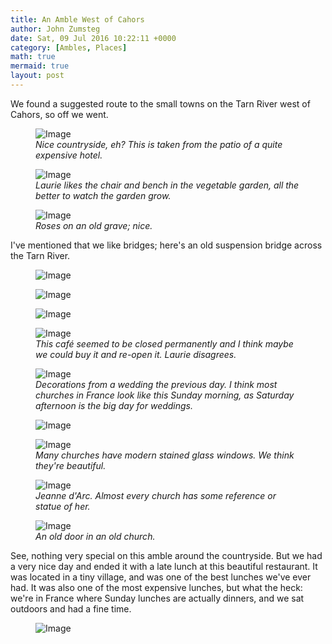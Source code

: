 ```yaml
---
title: An Amble West of Cahors
author: John Zumsteg
date: Sat, 09 Jul 2016 10:22:11 +0000
category: [Ambles, Places]
math: true
mermaid: true
layout: post
---
```

We found a suggested route to the small towns on the Tarn River west of Cahors, so off we went.

<figure>
	<img src="{{"/assets/images/2016/07/DSC00807.jpg" | prepend: site.baseurl | prepend: site.url }}" alt="Image" />
	<figcaption><em>Nice countryside, eh? This is taken from the patio of a quite expensive hotel.</em></figcaption>
</figure>



<figure>
	<img src="{{"/assets/images/2016/07/DSC00855.jpg" | prepend: site.baseurl | prepend: site.url }}" alt="Image" />
	<figcaption><em>Laurie likes the chair and bench in the vegetable garden, all the better to watch the garden grow.</em></figcaption>
</figure>



<figure>
	<img src="{{"/assets/images/2016/07/DSC00854.jpg" | prepend: site.baseurl | prepend: site.url }}" alt="Image" />
	<figcaption><em>Roses on an old grave; nice.</em></figcaption>
</figure>



I've mentioned that we like bridges; here's an old suspension bridge across the Tarn River.

<figure>
	<img src="{{"/assets/images/2016/07/DSC00841.jpg" | prepend: site.baseurl | prepend: site.url }}" alt="Image" />
	<figcaption></figcaption>
</figure>



<figure>
	<img src="{{"/assets/images/2016/07/DSC00842.jpg" | prepend: site.baseurl | prepend: site.url }}" alt="Image" />
	<figcaption></figcaption>
</figure>



<figure>
	<img src="{{"/assets/images/2016/07/DSC00845.jpg" | prepend: site.baseurl | prepend: site.url }}" alt="Image" />
	<figcaption></figcaption>
</figure>



<figure>
	<img src="{{"/assets/images/2016/07/DSC00848.jpg" | prepend: site.baseurl | prepend: site.url }}" alt="Image" />
	<figcaption><em>This café seemed to be closed permanently and I think maybe we could buy it and re-open it. Laurie disagrees.</em></figcaption>
</figure>



<figure>
	<img src="{{"/assets/images/2016/07/DSC00823.jpg" | prepend: site.baseurl | prepend: site.url }}" alt="Image" />
	<figcaption><em>Decorations from a wedding the previous day. I think most churches in France look like this Sunday morning, as Saturday afternoon is the big day for weddings.</em></figcaption>
</figure>



<figure>
	<img src="{{"/assets/images/2016/07/DSC00838-1.jpg" | prepend: site.baseurl | prepend: site.url }}" alt="Image" />
	<figcaption></figcaption>
</figure>



<figure>
	<img src="{{"/assets/images/2016/07/DSC00815.jpg" | prepend: site.baseurl | prepend: site.url }}" alt="Image" />
	<figcaption><em>Many churches have modern stained glass windows. We think they're beautiful.</em></figcaption>
</figure>



<figure>
	<img src="{{"/assets/images/2016/07/DSC00861.jpg" | prepend: site.baseurl | prepend: site.url }}" alt="Image" />
	<figcaption><em>Jeanne d'Arc. Almost every church has some reference or statue of her.</em></figcaption>
</figure>



<figure>
	<img src="{{"/assets/images/2016/07/DSC00833.jpg" | prepend: site.baseurl | prepend: site.url }}" alt="Image" />
	<figcaption><em>An old door in an old church.</em></figcaption>
</figure>



See, nothing very special on this amble around the countryside. But we had a very nice day and ended it with a late lunch at this beautiful restaurant. It was located in a tiny village, and was one of the best lunches we've ever had. It was also one of the most expensive lunches, but what the heck: we're in France where Sunday lunches are actually dinners, and we sat outdoors and had a fine time.

<figure>
	<img src="{{"/assets/images/2016/07/DSC00862.jpg" | prepend: site.baseurl | prepend: site.url }}" alt="Image" />
	<figcaption></figcaption>
</figure>


